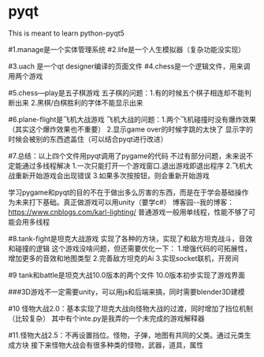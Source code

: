 # pyqt
This is meant to learn python-pyqt5


#1.manage是一个实体管理系统
#2.life是一个人生模拟器（复杂功能没实现）

#3.uach 是一个qt designer编译的页面文件
#4.chess是一个逻辑文件，用来调用两个游戏

#5.chess—play是五子棋游戏
五子棋的问题：1.有的时候五个棋子相连却不能判断出来
2.黑棋/白棋胜利的字体不能显示出来

#6.plane-flight是飞机大战游戏
飞机大战的问题：1.两个飞机碰撞时没有爆炸效果（其实这个爆炸效果也不重要）
2.显示game over的时候字跳的太快了
显示字的时候会被别的东西遮盖住（可以结合pyqt进行改进）

#7.总结：以上四个文件用pyqt调用了pygame的代码
不过有部分问题，未来说不定能通过多线程解决
1.一次只能打开一个游戏窗口.退出游戏即退出程序
2.飞机大战重新开始游戏会出现错误
3.如果多次按按钮，则会重新开始游戏

学习pygame和pyqt的目的不在于做出多么厉害的东西，而是在于学会基础操作
为未来打下基础。真正做游戏可以用unity（要学c#）
博客园--我的博客：https://www.cnblogs.com/karl-lighting/
普通游戏一般用单线程，性能不够了可能会用多线程

#8.tank-fight是坦克大战游戏
实现了各种的方块，实现了和敌方坦克战斗，音效和碰撞的逻辑
这个游戏没啥问题，但还需要优化一下：
1.增强代码的可拓展性，增加更多的音效和地图类型
2.完善敌方坦克的Ai
3.实现socket联机，开房间

#9 tank和battle是坦克大战10.0版本的两个文件
10.0版本初步实现了游戏界面

###3D游戏不一定需要unity，可以用js和后端来搞，同时需要blender3D建模

#10 怪物大战2.0：基本实现了坦克大战向怪物大战的过渡，同时增加了挡位机制（比较复杂）
其中有个inte.py是我弄的一个未完成的游戏解释器

#11.怪物大战2.5：不再设置挡位。怪物，子弹，地图有共同的父类。通过元类生成方块
接下来怪物大战会有很多种类的怪物，武器，道具，属性
